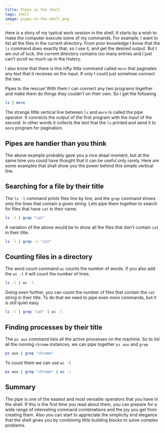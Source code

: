 ```yaml
---
title: Pipes in the shell
tags: shell
image: pipes-in-the-shell.png
---
```


Here is a story of my typical work session in the shell. It starts by a wish to make the computer execute some of my commands. For example, I want to list all the files in the current directory. From prior knowledge I know that the `ls` command does exactly that, so I use it, and get the desired output. But I am out of luck, the current directory contains too many entries and I just can't scroll so much up in the history. 

I also know that there is this nifty little command called `more` that paginates any text that it receives on the input. If only I could just somehow connect the two.

Pipes to the rescue! With them I can connect any two programs together and make them do things they couldn't on their own. So I get the following

``` sh
ls | more
```

The strange little vertical line between `ls` and `more` is called the pipe operator. It connects the output of the first program with the input of the second. In other words it collects the text that the `ls` printed and send it to `more` program for pagination.

## Pipes are handier than you think

The above example probably gave you a nice ahaa! moment, but at the same time you could have thought that it can be useful only rarely. Here are some examples that shall show you the power behind this simple vertical line.

## Searching for a file by their title

The `ls -l` command prints files line by line, and the `grep` command shows only the lines that contain a given string. Lets pipe them together to search for files that have `cat` in their name.

``` sh
ls -l | grep "cat"
```

A variation of the above would be to show all the files that don't contain `cat` in their title.

``` sh
ls -l | grep -v "cat"
```

## Counting files in a directory

The word count command `wc`  counts the number of words. If you also add the `wc -l` it will count the number of lines.

``` sh
ls -l | wc -l
```

Going even further, you can count the number of files that contain the `cat` string in their title. To do that we need to pipe even more commands, but it is still quiet easy

``` sh
ls -l | grep "cat" | wc -l
```

## Finding processes by their title

The `ps aux` command lists all the active processes on the machine. So to list all the running `chrome` instances, we can pipe together `ps aux` and `grep`

``` sh
ps aux | grep "chrome"
``` 

To count them we can use `wc -l`

```sh
ps aux | grep "chrome" | wc -l
```

## Summary

The pipe is one of the easiest and most versatile operators that you have in the shell. If this is the first time you read about them, you can prepare for a wide range of interesting command combinations and the joy you get from creating them. 
Also you can start to appreciate the simplicity end elegance that the shell gives you by combining little building blocks to solve complex problems.
